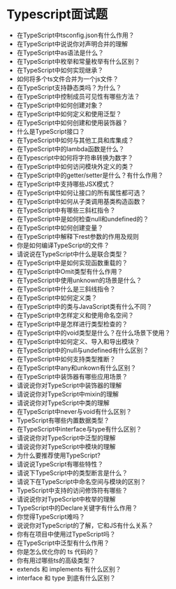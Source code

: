 # Typescript面试题
* 在TypeScript中tsconfig.json有什么作用？
* 在TypeScript中说说你对声明合并的理解
* 在TypeScript中as语法是什么？
* 在TypeScript中枚举和常量枚举有什么区别？
* 在TypeScript中如何实现继承？
* 如何将多个ts文件合并为一个js文件？
* 在TypeScript支持静态类吗？为什么？
* 在TypeScript中控制成员可见性有哪些方法？
* 在TypeScript中如何创建对象？
* 在TypeScript中如何定义和使用泛型？
* 在TypeScript中如何创建和使用装饰器？
* 什么是TypeScript接口？
* 在TypeScript中如何与其他工具和库集成？
* 在TypeScript中的lambda函数是什么？
* 在Typescript中如何将字符串转换为数字？
* 在TypeScript中如何访问模块外定义的类？
* 在TypeScript中的getter/setter是什么？有什么作用？
* 在TypeScript中支持哪些JSX模式？
* 在TypeScript中如何让接口的所有属性都可选？
* 在TypeScript中如何从子类调用基类构造函数？
* 在TypeScript中有哪些三斜杠指令？
* 在TypeScript中是如何检查null和undefined的？
* 在TypeScript中如何创建变量？
* 在TypeScript中解释下rest参数的作用及规则
* 你是如何编译TypeScript的文件？
* 请说说在TypeScript中什么是联合类型？
* 在TypeScript中是如何实现函数重载的？
* 在TypeScript中Omit类型有什么作用？
* 在TypeScript中使用unknown的场景是什么？
* 在TypeScript中什么是三斜线指令？
* 在TypeScript中如何定义类？
* 在TypeScript中的类与JavaScript类有什么不同？
* 在TypeScript中怎样定义和使用命名空间？
* 在TypeScript中是怎样进行类型检查的？
* 在TypeScript中的void类型是什么？在什么场景下使用？
* 在TypeScript中如何定义、导入和导出模块？
* 在TypeScript中的null与undefined有什么区别？
* 在TypeScript中如何支持类型推断？
* 在TypeScript中any和unkown有什么区别？
* 在TypeScript中装饰器有哪些应用场景？
* 请说说你对TypeScript中装饰器的理解
* 请说说你对TypeScript中mixin的理解
* 请说说你对TypeScript中类的理解
* 在TypeScript中never与void有什么区别？
* TypeScript有哪些内置数据类型？
* 在TypeScript中interface与type有什么区别？
* 请说说你对TypeScript中泛型的理解
* 请说说你对TypeScript中模块的理解
* 为什么要推荐使用TypeScript?
* 请说说TypeScript有哪些特性？
* 请说下TypeScript中的类型断言是什么？
* 请说下在TypeScript中命名空间与模块的区别？
* TypeScript中支持的访问修饰符有哪些？
* 请说说你对TypeScript中枚举的理解
* TypeScript中的Declare关键字有什么作用？
* 你觉得TypeScript难吗？
* 说说你对TypeScript的了解，它和JS有什么关系？
* 你有在项目中使用过TypeScript吗？
* 在TypeScript中泛型有什么作用？
* 你是怎么优化你的 ts 代码的？
* 你有用过哪些ts的高级类型？
* extends 和 implements 有什么区别？
* interface 和 type 到底有什么区别？
